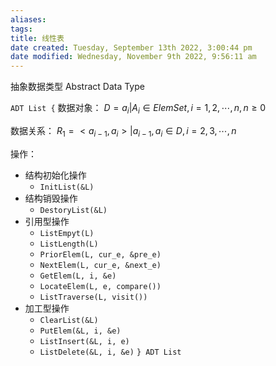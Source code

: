 ```yaml
---
aliases: 
tags: 
title: 线性表
date created: Tuesday, September 13th 2022, 3:00:44 pm
date modified: Wednesday, November 9th 2022, 9:56:11 am
---
```


抽象数据类型 Abstract Data Type

`ADT List {`
数据对象：
$D = {a_i | A_i \in ElemSet, i = 1, 2, \cdots, n, n \geq 0}$

数据关系：
$R_1 = {<a_{i-1}, a_i> |a_{i-1}, a_i \in D, i = 2, 3, \cdots, n}$

操作：
- 结构初始化操作
	- `InitList(&L)`
- 结构销毁操作
	- `DestoryList(&L)`
- 引用型操作
	- `ListEmpyt(L)`
	- `ListLength(L)`
	- `PriorElem(L, cur_e, &pre_e)`
	- `NextElem(L, cur_e, &next_e)`
	- `GetElem(L, i, &e)`
	- `LocateElem(L, e, compare())`
	- `ListTraverse(L, visit())`
- 加工型操作
	- `ClearList(&L)`
	- `PutElem(&L, i, &e)`
	- `ListInsert(&L, i, e)`
	- `ListDelete(&L, i, &e)`
`} ADT List`


